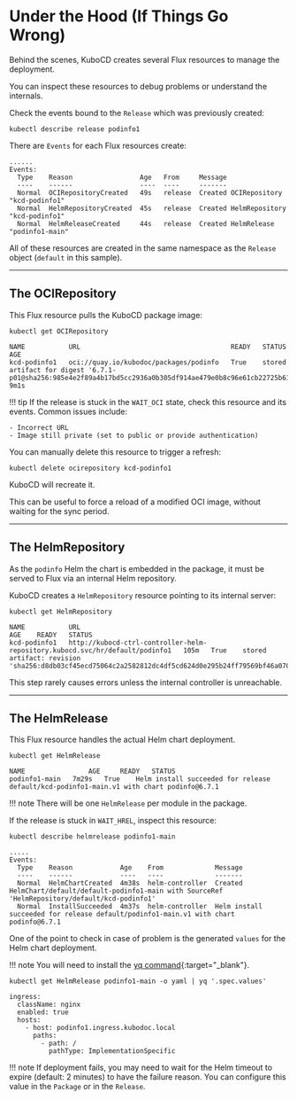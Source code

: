 # Under the Hood (If Things Go Wrong)

Behind the scenes, KuboCD creates several Flux resources to manage the deployment.

You can inspect these resources to debug problems or understand the internals.

Check the events bound to the `Release` which was previously created:

``` { .bash .copy }
kubectl describe release podinfo1
```

There are `Events` for each Flux resources create:

``` { .bash }
......
Events:
  Type    Reason                 Age   From     Message
  ----    ------                 ----  ----     -------
  Normal  OCIRepositoryCreated   49s   release  Created OCIRepository "kcd-podinfo1"
  Normal  HelmRepositoryCreated  45s   release  Created HelmRepository "kcd-podinfo1"
  Normal  HelmReleaseCreated     44s   release  Created HelmRelease "podinfo1-main"
```

All of these resources are created in the same namespace as the `Release` object (`default` in this sample).

---

## The OCIRepository

This Flux resource pulls the KuboCD package image:

``` { .bash .copy }
kubectl get OCIRepository
```

``` { .bash }
NAME           URL                                      READY   STATUS                                                                                                           AGE
kcd-podinfo1   oci://quay.io/kubodoc/packages/podinfo   True    stored artifact for digest '6.7.1-p01@sha256:985e4e2f89a4b17bd5cc2936a0b305df914ae479e0b8c96e61cb22725b61cd24'   9m1s
```

!!! tip
    If the release is stuck in the `WAIT_OCI` state, check this resource and its events. Common issues include:
    
    - Incorrect URL
    - Image still private (set to public or provide authentication)

You can manually delete this resource to trigger a refresh:

``` { .bash .copy }
kubectl delete ocirepository kcd-podinfo1
```

KuboCD will recreate it.

This can be useful to force a reload of a modified OCI image, without waiting for the sync period.

---

## The HelmRepository

As the `podinfo` Helm the chart is embedded in the package, it must be served to Flux via an internal Helm repository.

KuboCD creates a `HelmRepository` resource pointing to its internal server:

``` { .bash .copy }
kubectl get HelmRepository
```

``` { .bash }
NAME           URL                                                                            AGE    READY   STATUS
kcd-podinfo1   http://kubocd-ctrl-controller-helm-repository.kubocd.svc/hr/default/podinfo1   105m   True    stored artifact: revision 'sha256:d8db03cf45ecd75064c2a2582812dc4df5cd624d0e295b24ff79569bf46a070b'
```

This step rarely causes errors unless the internal controller is unreachable.

--- 

## The HelmRelease

This Flux resource handles the actual Helm chart deployment.

``` { .bash .copy }
kubectl get HelmRelease
```

``` { .bash }
NAME                AGE     READY   STATUS
podinfo1-main   7m29s   True    Helm install succeeded for release default/kcd-podinfo1-main.v1 with chart podinfo@6.7.1
```

!!! note
    There will be one `HelmRelease` per module in the package.

If the release is stuck in `WAIT_HREL`, inspect this resource:

``` { .bash .copy }
kubectl describe helmrelease podinfo1-main
```

``` { .bash }
.....
Events:
  Type    Reason            Age    From             Message
  ----    ------            ----   ----             -------
  Normal  HelmChartCreated  4m38s  helm-controller  Created HelmChart/default/default-podinfo1-main with SourceRef 'HelmRepository/default/kcd-podinfo1'
  Normal  InstallSucceeded  4m37s  helm-controller  Helm install succeeded for release default/podinfo1-main.v1 with chart podinfo@6.7.1
```

One of the point to check in case of problem is the generated `values` for the Helm chart deployment.

!!! note
    You will need to install the [yq command](https://github.com/mikefarah/yq){:target="_blank"}.

``` { .bash .copy }
kubectl get HelmRelease podinfo1-main -o yaml | yq '.spec.values'
```

``` { .yaml }
ingress:
  className: nginx
  enabled: true
  hosts:
    - host: podinfo1.ingress.kubodoc.local
      paths:
        - path: /
          pathType: ImplementationSpecific
```

!!! note
    If deployment fails, you may need to wait for the Helm timeout to expire (default: 2 minutes) to have the failure reason. 
    You can configure this value in the `Package` or in the `Release`.


